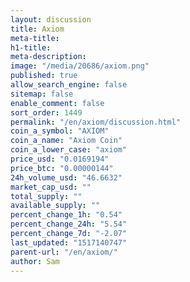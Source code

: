 ```yaml
---
layout: discussion
title: Axiom
meta-title: 
h1-title: 
meta-description: 
image: "/media/20686/axiom.png"
published: true
allow_search_engine: false
sitemap: false
enable_comment: false
sort_order: 1449
permalink: "/en/axiom/discussion.html"
coin_a_symbol: "AXIOM"
coin_a_name: "Axiom Coin"
coin_a_lower_case: "axiom"
price_usd: "0.0169194"
price_btc: "0.00000144"
24h_volume_usd: "46.6632"
market_cap_usd: ""
total_supply: ""
available_supply: ""
percent_change_1h: "0.54"
percent_change_24h: "5.54"
percent_change_7d: "-2.07"
last_updated: "1517140747"
parent-url: "/en/axiom/"
author: Sam
---
```


